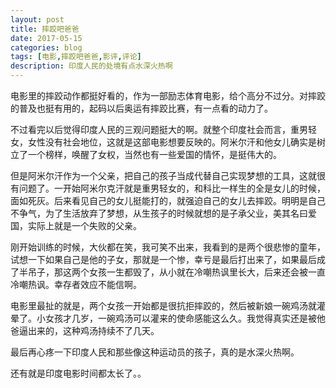 ```yaml
---
layout: post
title: 摔跤吧爸爸
date: 2017-05-15
categories: blog
tags: [电影,摔跤吧爸爸,影评,评论]
description: 印度人民的处境有点水深火热啊
---
```


电影里的摔跤动作都挺好看的，作为一部励志体育电影，给个高分不过分。对摔跤的普及也挺有用的，起码以后奥运有摔跤比赛，有一点看的动力了。

不过看完以后觉得印度人民的三观问题挺大的啊。就整个印度社会而言，重男轻女，女性没有社会地位，这就是这部电影想要反映的。阿米尔汗和他女儿确实是树立了一个榜样，唤醒了女权，当然也有一些爱国的情怀，是挺伟大的。

但是阿米尔汗作为一个父亲，把自己的孩子当成代替自己实现梦想的工具，这就很有问题了。一开始阿米尔克汗就是重男轻女的，和科比一样生的全是女儿的时候，面如死灰。后来看见自己的女儿挺能打的，就强迫自己的女儿去摔跤。明明是自己不争气，为了生活放弃了梦想，从生孩子的时候就想的是子承父业，美其名曰爱国，实际上就是一个失败的父亲。

刚开始训练的时候，大伙都在笑，我可笑不出来，我看到的是两个很悲惨的童年，试想一下如果自己是他的子女，那就是一个惨，幸亏是最后打出来了，如果最后成了半吊子，那这两个女孩一生都毁了，从小就在冷嘲热讽里长大，后来还会被一直冷嘲热讽。幸存者效应不能信啊。

电影里最扯的就是，两个女孩一开始都是很抗拒摔跤的，然后被新娘一碗鸡汤就灌晕了。小女孩才几岁，一碗鸡汤可以灌来的使命感能这么久。我觉得真实还是被他爸逼出来的，这种鸡汤持续不了几天。

最后再心疼一下印度人民和那些像这种运动员的孩子，真的是水深火热啊。

还有就是印度电影时间都太长了。。
